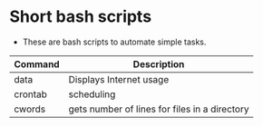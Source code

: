 # Short bash scripts
- These are bash scripts to automate simple tasks.

| Command | Description |
| ---  | --- |
| data | Displays Internet usage          |
| crontab | scheduling |
| cwords  | gets number of lines for files in a directory |
